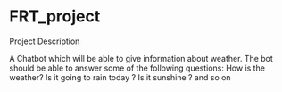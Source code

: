 # FRT_project 
Project Description
 
 A Chatbot which will be able to give information about weather. The bot should be able to answer some of the following questions: How is the weather? Is it going to rain today ? Is it sunshine ? and so on
